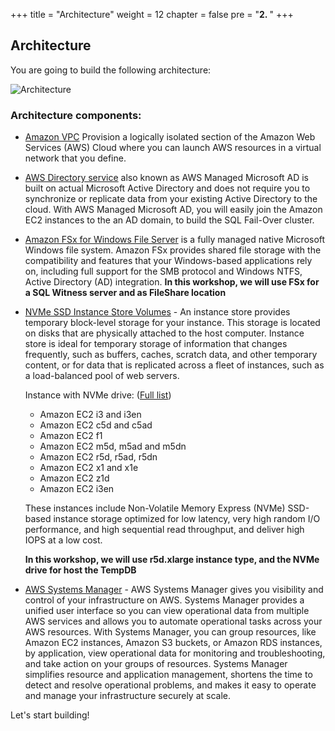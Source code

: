 +++
title = "Architecture"
weight = 12
chapter = false
pre = "<b>2. </b>"
+++


## Architecture

You are going to build the following architecture:

![Architecture](/images/screenshots/Architecture/mssql-draw-workshop-Page-1.png?classes=border,shadow)

### Architecture components:

+ [Amazon VPC](https://aws.amazon.com/vpc/) Provision a logically isolated section of the Amazon Web Services (AWS) Cloud where you can launch AWS resources in a virtual network that you define.

+ [AWS Directory service](https://aws.amazon.com/directoryservice/) also known as AWS Managed Microsoft AD is built on actual Microsoft Active Directory and does not require you to synchronize or replicate data from your existing Active Directory to the cloud. With AWS Managed Microsoft AD, you will easily join the Amazon EC2 instances to the an AD domain, to build the SQL Fail-Over cluster.

+ [Amazon FSx for Windows File Server](https://aws.amazon.com/fsx/windows/) is a fully managed native Microsoft Windows file system. Amazon FSx provides shared file storage with the compatibility and features that your Windows-based applications rely on, including full support for the SMB protocol and Windows NTFS, Active Directory (AD) integration. **In this workshop, we will use FSx for a SQL Witness server and as FileShare location**

+ [NVMe SSD Instance Store Volumes](https://docs.aws.amazon.com/AWSEC2/latest/UserGuide/ssd-instance-store.html) - An instance store provides temporary block-level storage for your instance. This storage is located on disks that are physically attached to the host computer. Instance store is ideal for temporary storage of information that changes frequently, such as buffers, caches, scratch data, and other temporary content, or for data that is replicated across a fleet of instances, such as a load-balanced pool of web servers.

    Instance with NVMe drive: ([Full list](https://docs.aws.amazon.com/AWSEC2/latest/UserGuide/InstanceStorage.html))

    - Amazon EC2 i3 and i3en
    - Amazon EC2 c5d and c5ad
    - Amazon EC2 f1
    - Amazon EC2 m5d, m5ad and m5dn
    - Amazon EC2 r5d, r5ad, r5dn
    - Amazon EC2 x1 and x1e
    - Amazon EC2 z1d
    - Amazon EC2 i3en

    These instances include Non-Volatile Memory Express (NVMe) SSD-based instance storage optimized for low latency, very high random I/O performance, and high sequential read throughput, and deliver high IOPS at a low cost.

    **In this workshop, we will use r5d.xlarge instance type, and the NVMe drive for host the TempDB**

+ [AWS Systems Manager](https://aws.amazon.com/systems-manager/) - AWS Systems Manager gives you visibility and control of your infrastructure on AWS. Systems Manager provides a unified user interface so you can view operational data from multiple AWS services and allows you to automate operational tasks across your AWS resources. With Systems Manager, you can group resources, like Amazon EC2 instances, Amazon S3 buckets, or Amazon RDS instances, by application, view operational data for monitoring and troubleshooting, and take action on your groups of resources. Systems Manager simplifies resource and application management, shortens the time to detect and resolve operational problems, and makes it easy to operate and manage your infrastructure securely at scale.


Let's start building!
